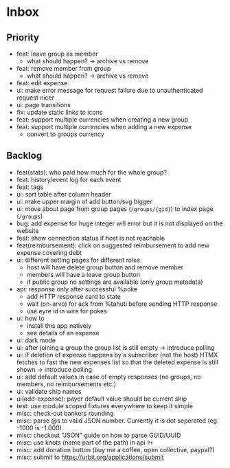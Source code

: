 # Inbox

## Priority

- feat: leave group as member
  - what should happen? -> archive vs remove
- feat: remove member from group
  - what should happen? -> archive vs remove
- feat: edit expense
- ui: make error message for request failure due to unauthenticated request nicer
- ui: page transitions
- fix: update static links to icons
- feat: support multiple currencies when creating a new group
- feat: support multiple currencies when adding a new expense
  - convert to groups currency

## Backlog

- feat(stats): who paid how much for the whole group?
- feat: history/event log for each event
- feat: tags
- ui: sort table after column header
- ui: make upper margin of add button/svg bigger
- ui: move about page from group pages (`/groups/{gid}`) to index page (`/groups`)
- bug: add expense for huge integer will error but it is not displayed on the website
- feat: show connection status if host is not reachable
- feat(reimbursement): click on suggested reimbursement to add new expense covering debt
- ui: different setting pages for different roles
  - host will have delete group button and remove member
  - members will have a leave group button
  - if public group no settings are available (only group metadata)
- api: response only after successful %poke
  - add HTTP response card to state
  - wait (on-arvo) for ack from %tahuti before sending HTTP response
  - use eyre id in wire for pokes
- ui: how to
    - install this app natively
    - see details of an expense
- ui: dark mode
- ui: after joining a group the group list is still empty -> introduce polling
- ui: if deletion of expense happens by a subscriber (not the host) HTMX fetches to fast the new expenses list so that the deleted expense is still shown -> introduce polling.
- ui: add default values in case of empty responses (no groups, no members, no reimbursements etc.)
- ui: validate ship names
- ui(add-expense): payer default value should be current ship
- test: use module scoped fixtures everywhere to keep it simple
- misc: check-out bankers rounding
- misc: parse @s to valid JSON number. Currently it is dot seperated (eg. -1000 is -1.000)
- misc: checkout "JSON" guide on how to parse GUID/UUID
- misc: use knots (name part of the path) in api `?+`
- misc: add donation button (buy me a coffee, open collective, paypal?)
- misc: submit to https://urbit.org/applications/submit
